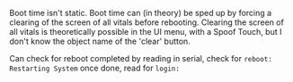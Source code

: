 Boot time isn't static.
Boot time can (in theory) be sped up by forcing a clearing of the screen of all vitals before rebooting.
Clearing the screen of all vitals is theoretically possible in the UI menu, with a Spoof Touch, but I don't know the object name of the 'clear' button.

Can check for reboot completed by reading in serial, check for `reboot: Restarting System`
once done, read for `login:`
